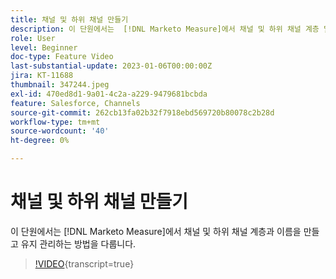 ```yaml
---
title: 채널 및 하위 채널 만들기
description: 이 단원에서는  [!DNL Marketo Measure]에서 채널 및 하위 채널 계층 및 이름을 만들고 유지 관리하는 방법을 다룹니다.
role: User
level: Beginner
doc-type: Feature Video
last-substantial-update: 2023-01-06T00:00:00Z
jira: KT-11688
thumbnail: 347244.jpeg
exl-id: 470ed8d1-9a01-4c2a-a229-9479681bcbda
feature: Salesforce, Channels
source-git-commit: 262cb13fa02b32f7918ebd569720b80078c2b28d
workflow-type: tm+mt
source-wordcount: '40'
ht-degree: 0%

---
```


# 채널 및 하위 채널 만들기

이 단원에서는 [!DNL Marketo Measure]에서 채널 및 하위 채널 계층과 이름을 만들고 유지 관리하는 방법을 다룹니다.

>[!VIDEO](https://video.tv.adobe.com/v/3421400/?learn=on&captions=kor){transcript=true}
